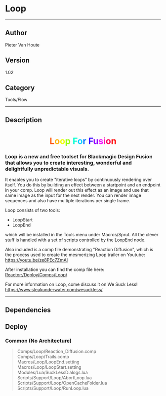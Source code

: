 # Loop
___

## Author
Pieter Van Houte

## Version
1.02

## Category
Tools/Flow

___

## Description
<h1 align="center"><span style="color:#ff5900">L</span><span style="color:#ffb300">o</span><span style="color:#f0ff00">o</span><span style="color:#96ff00">p</span><span style="color:#3cff00"> </span><span style="color:#00ff1e"><su<span style="color:#00ffd1">F</span><span style="color:#00d1ff">o</span><span style="color:#0077ff">r</span> <span style="color:#3c00ff">F</span><span style="color:#9600ff">u</span><span style="color:#f000ff">s</span><span style="color:#ff00b3">i</span><span style="color:#ff0059">o</span><span style="color:#ff0000">n</span></h1>
	
<h3><p>Loop is a new and free toolset for Blackmagic Design Fusion that allows you to create interesting, wonderful and delightfully unpredictable visuals.</p></h3>
<p>It enables you to create "iterative loops" by continuously rendering over itself. You do this by building an effect between a startpoint and an endpoint in your comp. Loop will render out this effect as an image and use that same image as the input for the next render. You can render image sequences and also have multiple iterations per single frame.</p>

<p>Loop consists of two tools:
<ul>
	<li>LoopStart</li>
	<li>LoopEnd</li>
</ul>
which will be installed in the Tools menu under Macros/Sprut. All the clever stuff is handled with a set of scripts controlled by the LoopEnd node.</p>
<p>Also included is a comp file demonstrating "Reaction Diffusion", which is the process used to create the mesmerizing Loop trailer on Youtube: <a href="https://youtu.be/ze8PEc7ZmAI">https://youtu.be/ze8PEc7ZmAI</a></p>
<p>After installation you can find the comp file here:<br>
<a href="file://Reactor:/Deploy/Comps/Loop/">Reactor:/Deploy/Comps/Loop/</a></p>

<p>For more information on Loop, come discuss it on We Suck Less!<br>
<a href="https://www.steakunderwater.com/wesuckless/">https://www.steakunderwater.com/wesuckless/</a></p>

___

## Dependencies

## Deploy

### Common (No Architecture)

> Comps/Loop/Reaction_Diffusion.comp  
> Comps/Loop/Trails.comp  
> Macros/Loop/LoopEnd.setting  
> Macros/Loop/LoopStart.setting  
> Modules/Lua/SuckLessDialogs.lua  
> Scripts/Support/Loop/AbortLoop.lua  
> Scripts/Support/Loop/OpenCacheFolder.lua  
> Scripts/Support/Loop/RunLoop.lua  
